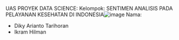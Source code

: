UAS PROYEK DATA SCIENCE:
Kelompok: SENTIMEN ANALISIS PADA PELAYANAN KESEHATAN DI INDONESIA![image](https://github.com/user-attachments/assets/a00f78ac-cf22-44d4-a213-779b278219f6)
Nama: 
- Diky Arianto Tarihoran
- Ikram Hilman
